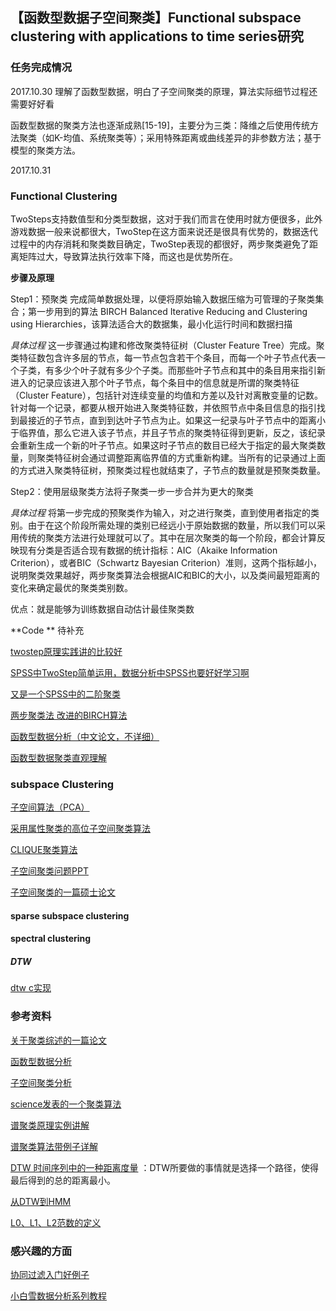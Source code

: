 ##  【函数型数据子空间聚类】Functional subspace clustering with applications to time series研究

### 任务完成情况

2017.10.30 理解了函数型数据，明白了子空间聚类的原理，算法实际细节过程还需要好好看

函数型数据的聚类方法也逐渐成熟[15-19]，主要分为三类：降维之后使用传统方法聚类（如K-均值、系统聚类等）；采用特殊距离或曲线差异的非参数方法；基于模型的聚类方法。

2017.10.31

### Functional Clustering

TwoSteps支持数值型和分类型数据，这对于我们而言在使用时就方便很多，此外游戏数据一般来说都很大，TwoStep在这方面来说还是很具有优势的，数据迭代过程中的内存消耗和聚类数目确定，TwoStep表现的都很好，两步聚类避免了距离矩阵过大，导致算法执行效率下降，而这也是优势所在。

**步骤及原理**

Step1：预聚类 完成简单数据处理，以便将原始输入数据压缩为可管理的子聚类集合；第一步用到的算法 BIRCH Balanced Iterative Reducing and Clustering using Hierarchies，该算法适合大的数据集，最小化运行时间和数据扫描

*具体过程* 这一步骤通过构建和修改聚类特征树（Cluster Feature Tree）完成。聚类特征数包含许多层的节点，每一节点包含若干个条目，而每一个叶子节点代表一个子类，有多少个叶子就有多少个子类。而那些叶子节点和其中的条目用来指引新进入的记录应该进入那个叶子节点，每个条目中的信息就是所谓的聚类特征（Cluster Feature），包括针对连续变量的均值和方差以及针对离散变量的记数。针对每一个记录，都要从根开始进入聚类特征数，并依照节点中条目信息的指引找到最接近的子节点，直到到达叶子节点为止。如果这一纪录与叶子节点中的距离小于临界值，那么它进入该子节点，并且子节点的聚类特征得到更新，反之，该纪录会重新生成一个新的叶子节点。如果这时子节点的数目已经大于指定的最大聚类数量，则聚类特征树会通过调整距离临界值的方式重新构建。当所有的记录通过上面的方式进入聚类特征树，预聚类过程也就结束了，子节点的数量就是预聚类数量。

Step2：使用层级聚类方法将子聚类一步一步合并为更大的聚类

*具体过程* 将第一步完成的预聚类作为输入，对之进行聚类，直到使用者指定的类别。由于在这个阶段所需处理的类别已经远小于原始数据的数量，所以我们可以采用传统的聚类方法进行处理就可以了。其中在层次聚类的每一个阶段，都会计算反映现有分类是否适合现有数据的统计指标：AIC（Akaike Information Criterion），或者BIC（Schwartz Bayesian Criterion）准则，这两个指标越小，说明聚类效果越好，两步聚类算法会根据AIC和BIC的大小，以及类间最短距离的变化来确定最优的聚类类别数。

优点：就是能够为训练数据自动估计最佳聚类数

**Code ** 待补充

[twostep原理实践讲的比较好](https://wenku.baidu.com/view/41ddb2513c1ec5da50e270da.html)

[SPSS中TwoStep简单运用，数据分析中SPSS也要好好学习啊](http://www.cnblogs.com/yuyang-DataAnalysis/archive/2012/06/14/2549662.html)

[又是一个SPSS中的二阶聚类](http://blog.sina.com.cn/s/blog_13ea9a2450102wzjz.html)

[两步聚类法 改进的BIRCH算法](http://www.cnblogs.com/tiaozistudy/p/twostep_cluster_algorithm.html)

[函数型数据分析（中文论文，不详细）](http://www.stats.gov.cn/tjzs/tjsj/tjcb/dysj/201705/t20170522_1496324.html)

[函数型数据聚类直观理解](https://wenku.baidu.com/view/1097ca5c43323968011c92cb.html)

### subspace Clustering

[子空间算法（PCA）](http://blog.csdn.net/u014230646/article/details/51615808)

[采用属性聚类的高位子空间聚类算法](https://wenku.baidu.com/view/deacabc79ec3d5bbfd0a74af.html)

[CLIQUE聚类算法](http://www.cnblogs.com/1zhk/p/4676671.html)

[子空间聚类问题PPT](http://www.taodocs.com/p-478979.html)

[子空间聚类的一篇硕士论文](http://www.doc88.com/p-7156387057840.html)

#### sparse subspace clustering

#### spectral clustering

##### DTW 



[dtw c实现](http://blog.csdn.net/kingskyleader/article/details/6244011)



### 参考资料

[关于聚类综述的一篇论文](http://www.doc88.com/p-33546313611.html)

[函数型数据分析](http://www.ixueshu.com/document/b558c3ef03fe77e9.html)

[子空间聚类分析](https://baike.baidu.com/item/%E5%AD%90%E7%A9%BA%E9%97%B4%E8%81%9A%E7%B1%BB%E5%88%86%E6%9E%90/15706757?fr=aladdin)

[science发表的一个聚类算法](http://blog.jobbole.com/72540/)

[谱聚类原理实例讲解](http://www.cnblogs.com/vivounicorn/archive/2012/02/10/2343377.html)

[谱聚类算法带例子详解](http://www.cnblogs.com/wentingtu/archive/2011/12/22/2297426.html)

[DTW 时间序列中的一种距离度量](http://blog.csdn.net/zouxy09/article/details/9140207) ：DTW所要做的事情就是选择一个路径，使得最后得到的总的距离最小。

[从DTW到HMM](http://www.cnblogs.com/tornadomeet/archive/2012/03/23/2413363.html)

[L0、L1、L2范数的定义](http://www.cnblogs.com/little-YTMM/p/5879093.html)



### 感兴趣的方面

[协同过滤入门好例子](http://www.cnblogs.com/wentingtu/archive/2011/12/16/2289926.html)

[小白雪数据分析系列教程](http://www.cnblogs.com/yuyang-DataAnalysis/tag/%E5%B0%8F%E7%99%BD%E5%AD%A6%E6%95%B0%E6%8D%AE%E5%88%86%E6%9E%90/)